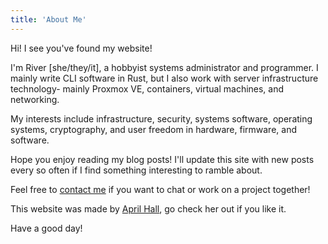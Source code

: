 ```yaml
---
title: 'About Me'
---
```


Hi! I see you've found my website!

I'm River [she/they/it], a hobbyist systems administrator and programmer. I mainly write CLI software in Rust, but I also work with server infrastructure technology- mainly Proxmox VE, containers, virtual machines, and networking.

My interests include infrastructure, security, systems software, operating systems, cryptography, and user freedom in hardware, firmware, and software.

Hope you enjoy reading my blog posts! I'll update this site with new posts every so often if I find something interesting to ramble about.

Feel free to [contact me](/contact) if you want to chat or work on a project together!

This website was made by [April Hall](https://www.arithefirst.com/), go check her out if you like it.

Have a good day!
